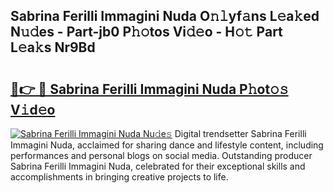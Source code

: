 ## Sabrina Ferilli Immagini Nuda O𝚗𝚕yf𝚊ns L𝚎a𝚔ed N𝚞𝚍es - Part-jb0 P𝚑𝚘tos Vi𝚍𝚎o - H𝚘𝚝 Part L𝚎a𝚔s Nr9Bd

# <h2><a href="http://kf39s0.oniu.top/?m=Sabrina+Ferilli+Immagini+Nuda">🔗👉 🔴 Sabrina Ferilli Immagini Nuda P𝚑ot𝚘𝚜 V𝚒d𝚎o</a></h2>

[![Sabrina Ferilli Immagini Nuda Nu𝚍e𝚜](https://i.imgur.com/0qMVB7G.gif)](http://kf39s0.oniu.top/?m=Sabrina+Ferilli+Immagini+Nuda)
Digital trendsetter Sabrina Ferilli Immagini Nuda, acclaimed for sharing dance and lifestyle content, including performances and personal blogs on social media. Outstanding producer Sabrina Ferilli Immagini Nuda, celebrated for their exceptional skills and accomplishments in bringing creative projects to life.  
